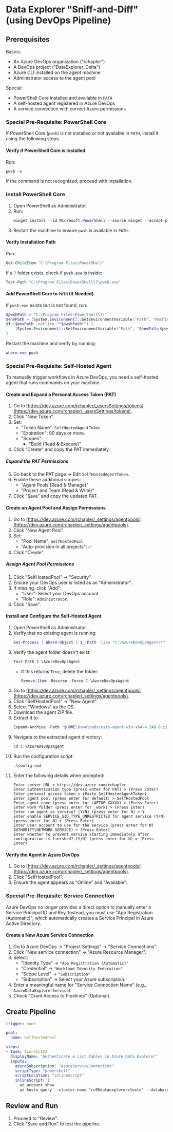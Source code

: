 # Data Explorer "Sniff-and-Diff" (using DevOps Pipeline)

## Prerequisites

Basics:
- An Azure DevOps organization ("rchapler")
- A DevOps project ("DataExplorer_Delta")
- Azure CLI installed on the agent machine
- Administrator access to the agent pool

Special:
- PowerShell Core installed and available in `PATH`
- A self-hosted agent registered in Azure DevOps
- A service connection with correct Azure permissions

### Special Pre-Requisite: PowerShell Core

If PowerShell Core (`pwsh`) is not installed or not available in `PATH`, install it using the following steps.

#### Verify if PowerShell Core is Installed

Run:
```powershell
pwsh -v
```
If the command is not recognized, proceed with installation.

### Install PowerShell Core

1. Open PowerShell as Administrator.
2. Run:
   ```powershell
   winget install --id Microsoft.PowerShell --source winget --accept-package-agreements --accept-source-agreements
   ```
3. Restart the machine to ensure `pwsh` is available in `PATH`.

#### Verify Installation Path

Run:
```powershell
Get-ChildItem "C:\Program Files\PowerShell"
```
If a `7` folder exists, check if `pwsh.exe` is inside:
```powershell
Test-Path "C:\Program Files\PowerShell\7\pwsh.exe"
```

#### Add PowerShell Core to `PATH` (If Needed)

If `pwsh.exe` exists but is not found, run:
```powershell
$pwshPath = "C:\Program Files\PowerShell\7\"
$envPath = [System.Environment]::GetEnvironmentVariable("Path", "Machine")
if ($envPath -notlike "*$pwshPath*") {
    [System.Environment]::SetEnvironmentVariable("Path", "$envPath;$pwshPath", "Machine")
}
```
Restart the machine and verify by running:
```powershell
where.exe pwsh
```

### Special Pre-Requisite: Self-Hosted Agent

To manually trigger workflows in Azure DevOps, you need a self-hosted agent that runs commands on your machine.

#### Create and Expand a Personal Access Token (PAT)

1. Go to [https://dev.azure.com/rchapler/_usersSettings/tokens](https://dev.azure.com/rchapler/_usersSettings/tokens).
2. Click "New Token".
3. Set:
   - "Token Name": `SelfHostedAgentToken`
   - "Expiration": 90 days or more.
   - "Scopes":
     - "Build (Read & Execute)"
4. Click "Create" and copy the PAT immediately.

##### Expand the PAT Permissions

5. Go back to the PAT page → Edit `SelfHostedAgentToken`.
6. Enable these additional scopes:
   - "Agent Pools (Read & Manage)"
   - "Project and Team (Read & Write)"
7. Click "Save" and copy the updated PAT.

#### Create an Agent Pool and Assign Permissions

1. Go to [https://dev.azure.com/rchapler/_settings/agentpools](https://dev.azure.com/rchapler/_settings/agentpools).
2. Click "New Agent Pool".
3. Set:
   - "Pool Name": `SelfHostedPool`
   - "Auto-provision in all projects": ✅
4. Click "Create".

##### Assign Agent Pool Permissions

1. Click "SelfHostedPool" → "Security".
2. Ensure your DevOps user is listed as an "Administrator".
3. If missing, click "Add":
   - "User": Select your DevOps account.
   - "Role": `Administrator`.
4. Click "Save".

#### Install and Configure the Self-Hosted Agent

1. Open PowerShell as Administrator.
2. Verify that no existing agent is running:
   ```powershell
   Get-Process | Where-Object { $_.Path -like "C:\AzureDevOpsAgent\*" }
   ```
3. Verify the agent folder doesn't exist:
   ```powershell
   Test-Path C:\AzureDevOpsAgent
   ```
   - If this returns `True`, delete the folder:
     ```powershell
     Remove-Item -Recurse -Force C:\AzureDevOpsAgent
     ```
4. Go to [https://dev.azure.com/rchapler/_settings/agentpools](https://dev.azure.com/rchapler/_settings/agentpools).
5. Click "SelfHostedPool" → "New Agent".
6. Select "Windows" as the OS.
7. Download the agent ZIP file.
8. Extract it to:
   ```powershell
   Expand-Archive -Path "$HOME\Downloads\vsts-agent-win-x64-4.248.0.zip" -DestinationPath "C:\AzureDevOpsAgent"
   ```
9. Navigate to the extracted agent directory:
   ```powershell
   cd C:\AzureDevOpsAgent
   ```
10. Run the configuration script:
    ```powershell
    .\config.cmd
    ```
11. Enter the following details when prompted:
    ```
    Enter server URL > https://dev.azure.com/rchapler
    Enter authentication type (press enter for PAT) > (Press Enter)
    Enter personal access token > (Paste SelfHostedAgentToken)
    Enter agent pool (press enter for default) > SelfHostedPool
    Enter agent name (press enter for LAPTOP-XXXXX) > (Press Enter)
    Enter work folder (press enter for _work) > (Press Enter)
    Enter run agent as service? (Y/N) (press enter for N) > Y
    Enter enable SERVICE_SID_TYPE_UNRESTRICTED for agent service (Y/N) (press enter for N) > (Press Enter)
    Enter User account to use for the service (press enter for NT AUTHORITY\NETWORK SERVICE) > (Press Enter)
    Enter whether to prevent service starting immediately after configuration is finished? (Y/N) (press enter for N) > (Press Enter)
    ```

#### Verify the Agent in Azure DevOps

1. Go to [https://dev.azure.com/rchapler/_settings/agentpools](https://dev.azure.com/rchapler/_settings/agentpools).
2. Click "SelfHostedPool".
3. Ensure the agent appears as "Online" and "Available".

### Special Pre-Requisite: Service Connection

Azure DevOps no longer provides a direct option to manually enter a Service Principal ID and Key. Instead, you must use "App Registration (Automatic)", which automatically creates a Service Principal in Azure Active Directory.

#### Create a New Azure Service Connection

1. Go to Azure DevOps → "Project Settings" → "Service Connections".
2. Click "New service connection" → "Azure Resource Manager".
3. Select:
   - "Identity Type" → `"App Registration (Automatic)"`
   - "Credential" → `"Workload Identity Federation"`
   - "Scope Level" → `"Subscription"`
   - "Subscription" → Select your Azure subscription.
4. Enter a meaningful name for "Service Connection Name" (e.g., `AzureDataExplorerService`).
5. Check "Grant Access to Pipelines" (Optional).

## Create Pipeline

```yaml
trigger: none

pool:
  name: SelfHostedPool

steps:
- task: AzureCLI@2
  displayName: "Authenticate & List Tables in Azure Data Explorer"
  inputs:
    azureSubscription: "AzureServiceConnection"
    scriptType: "powershell"
    scriptLocation: "inlineScript"
    inlineScript: |
      az account show
      az kusto query --cluster-name "rc05dataexplorercluste" --database-name "rc05dataexplorerdatabase" --query "Tables | project TableName"
```

## Review and Run

1. Proceed to "Review".
2. Click "Save and Run" to test the pipeline.
